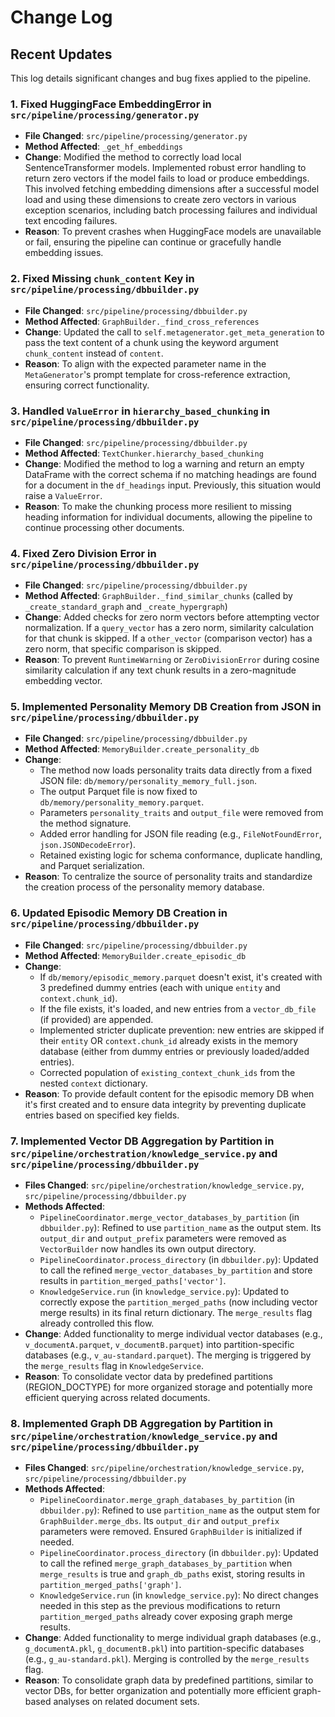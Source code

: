 # Change Log

## Recent Updates

This log details significant changes and bug fixes applied to the pipeline.

### 1. Fixed HuggingFace EmbeddingError in `src/pipeline/processing/generator.py`
- **File Changed**: `src/pipeline/processing/generator.py`
- **Method Affected**: `_get_hf_embeddings`
- **Change**: Modified the method to correctly load local SentenceTransformer models. Implemented robust error handling to return zero vectors if the model fails to load or produce embeddings. This involved fetching embedding dimensions after a successful model load and using these dimensions to create zero vectors in various exception scenarios, including batch processing failures and individual text encoding failures.
- **Reason**: To prevent crashes when HuggingFace models are unavailable or fail, ensuring the pipeline can continue or gracefully handle embedding issues.

### 2. Fixed Missing `chunk_content` Key in `src/pipeline/processing/dbbuilder.py`
- **File Changed**: `src/pipeline/processing/dbbuilder.py`
- **Method Affected**: `GraphBuilder._find_cross_references`
- **Change**: Updated the call to `self.metagenerator.get_meta_generation` to pass the text content of a chunk using the keyword argument `chunk_content` instead of `content`.
- **Reason**: To align with the expected parameter name in the `MetaGenerator`'s prompt template for cross-reference extraction, ensuring correct functionality.

### 3. Handled `ValueError` in `hierarchy_based_chunking` in `src/pipeline/processing/dbbuilder.py`
- **File Changed**: `src/pipeline/processing/dbbuilder.py`
- **Method Affected**: `TextChunker.hierarchy_based_chunking`
- **Change**: Modified the method to log a warning and return an empty DataFrame with the correct schema if no matching headings are found for a document in the `df_headings` input. Previously, this situation would raise a `ValueError`.
- **Reason**: To make the chunking process more resilient to missing heading information for individual documents, allowing the pipeline to continue processing other documents.

### 4. Fixed Zero Division Error in `src/pipeline/processing/dbbuilder.py`
- **File Changed**: `src/pipeline/processing/dbbuilder.py`
- **Method Affected**: `GraphBuilder._find_similar_chunks` (called by `_create_standard_graph` and `_create_hypergraph`)
- **Change**: Added checks for zero norm vectors before attempting vector normalization. If a `query_vector` has a zero norm, similarity calculation for that chunk is skipped. If a `other_vector` (comparison vector) has a zero norm, that specific comparison is skipped.
- **Reason**: To prevent `RuntimeWarning` or `ZeroDivisionError` during cosine similarity calculation if any text chunk results in a zero-magnitude embedding vector.

### 5. Implemented Personality Memory DB Creation from JSON in `src/pipeline/processing/dbbuilder.py`
- **File Changed**: `src/pipeline/processing/dbbuilder.py`
- **Method Affected**: `MemoryBuilder.create_personality_db`
- **Change**:
    - The method now loads personality traits data directly from a fixed JSON file: `db/memory/personality_memory_full.json`.
    - The output Parquet file is now fixed to `db/memory/personality_memory.parquet`.
    - Parameters `personality_traits` and `output_file` were removed from the method signature.
    - Added error handling for JSON file reading (e.g., `FileNotFoundError`, `json.JSONDecodeError`).
    - Retained existing logic for schema conformance, duplicate handling, and Parquet serialization.
- **Reason**: To centralize the source of personality traits and standardize the creation process of the personality memory database.

### 6. Updated Episodic Memory DB Creation in `src/pipeline/processing/dbbuilder.py`
- **File Changed**: `src/pipeline/processing/dbbuilder.py`
- **Method Affected**: `MemoryBuilder.create_episodic_db`
- **Change**:
    - If `db/memory/episodic_memory.parquet` doesn't exist, it's created with 3 predefined dummy entries (each with unique `entity` and `context.chunk_id`).
    - If the file exists, it's loaded, and new entries from a `vector_db_file` (if provided) are appended.
    - Implemented stricter duplicate prevention: new entries are skipped if their `entity` OR `context.chunk_id` already exists in the memory database (either from dummy entries or previously loaded/added entries).
    - Corrected population of `existing_context_chunk_ids` from the nested `context` dictionary.
- **Reason**: To provide default content for the episodic memory DB when it's first created and to ensure data integrity by preventing duplicate entries based on specified key fields.

### 7. Implemented Vector DB Aggregation by Partition in `src/pipeline/orchestration/knowledge_service.py` and `src/pipeline/processing/dbbuilder.py`
- **Files Changed**: `src/pipeline/orchestration/knowledge_service.py`, `src/pipeline/processing/dbbuilder.py`
- **Methods Affected**:
    - `PipelineCoordinator.merge_vector_databases_by_partition` (in `dbbuilder.py`): Refined to use `partition_name` as the output stem. Its `output_dir` and `output_prefix` parameters were removed as `VectorBuilder` now handles its own output directory.
    - `PipelineCoordinator.process_directory` (in `dbbuilder.py`): Updated to call the refined `merge_vector_databases_by_partition` and store results in `partition_merged_paths['vector']`.
    - `KnowledgeService.run` (in `knowledge_service.py`): Updated to correctly expose the `partition_merged_paths` (now including vector merge results) in its final return dictionary. The `merge_results` flag already controlled this flow.
- **Change**: Added functionality to merge individual vector databases (e.g., `v_documentA.parquet`, `v_documentB.parquet`) into partition-specific databases (e.g., `v_au-standard.parquet`). The merging is triggered by the `merge_results` flag in `KnowledgeService`.
- **Reason**: To consolidate vector data by predefined partitions (REGION_DOCTYPE) for more organized storage and potentially more efficient querying across related documents.

### 8. Implemented Graph DB Aggregation by Partition in `src/pipeline/orchestration/knowledge_service.py` and `src/pipeline/processing/dbbuilder.py`
- **Files Changed**: `src/pipeline/orchestration/knowledge_service.py`, `src/pipeline/processing/dbbuilder.py`
- **Methods Affected**:
    - `PipelineCoordinator.merge_graph_databases_by_partition` (in `dbbuilder.py`): Refined to use `partition_name` as the output stem for `GraphBuilder.merge_dbs`. Its `output_dir` and `output_prefix` parameters were removed. Ensured `GraphBuilder` is initialized if needed.
    - `PipelineCoordinator.process_directory` (in `dbbuilder.py`): Updated to call the refined `merge_graph_databases_by_partition` when `merge_results` is true and `graph_db_paths` exist, storing results in `partition_merged_paths['graph']`.
    - `KnowledgeService.run` (in `knowledge_service.py`): No direct changes needed in this step as the previous modifications to return `partition_merged_paths` already cover exposing graph merge results.
- **Change**: Added functionality to merge individual graph databases (e.g., `g_documentA.pkl`, `g_documentB.pkl`) into partition-specific databases (e.g., `g_au-standard.pkl`). Merging is controlled by the `merge_results` flag.
- **Reason**: To consolidate graph data by predefined partitions, similar to vector DBs, for better organization and potentially more efficient graph-based analyses on related document sets.
